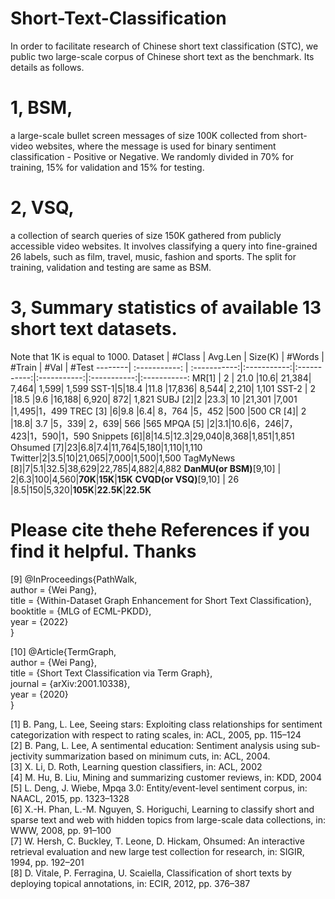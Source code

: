 # Short-Text-Classification

In order to facilitate research of Chinese short text classification (STC), we public two large-scale corpus of Chinese short text as the benchmark. Its details as follows.

# 1, BSM, 
a large-scale bullet screen messages of size 100K collected from short-video websites, where the message is used for binary sentiment classification - Positive or Negative. We randomly divided in 70% for training, 15% for validation and 15% for testing.

# 2, VSQ, 
a collection of search queries of size 150K gathered from publicly accessible video websites. It involves classifying a query into fine-grained 26 labels, such as film, travel, music, fashion and sports. The split for training, validation and testing are same as BSM.

# 3, Summary statistics of available 13 short text datasets.
Note that 1K is equal to 1000.
 Dataset | \#Class  | Avg.Len | Size(K) | \#Words | \#Train | \#Val | \#Test
 --------| :-----------:  | :-----------:|:-----------:|:-----------:|:-----------:|:-----------:|:-----------:
 MR[1] | 2 | 21.0  |10.6| 21,384| 7,464| 1,599| 1,599
 SST-1|5|18.4   |11.8 |17,836| 8,544| 2,210| 1,101
 SST-2 | 2 |18.5 |9.6 |16,188| 6,920| 872| 1,821
 SUBJ [2]|2 |23.3| 10 |21,301 |7,001 |1,495|1，499
 TREC [3] |6|9.8 |6.4| 8，764 |5，452 |500 |500
 CR [4]| 2 |18.8| 3.7 |5，339| 2，639| 566 |565
 MPQA [5] |2|3.1|10.6|6，246|7，423|1，590|1，590
 Snippets [6]|8|14.5|12.3|29,040|8,368|1,851|1,851
 Ohsumed [7]|23|6.8|7.4|11,764|5,180|1,110|1,110
 Twitter|2|3.5|10|21,065|7,000|1,500|1,500
 TagMyNews [8]|7|5.1|32.5|38,629|22,785|4,882|4,882
 <b>DanMU(or BSM)</b>[9,10] | 2|6.3|100|4,560|<b>70K</b>|<b>15K</b>|<b>15K</b>
 <b>CVQD(or VSQ)</b>[9,10] | 26 |8.5|150|5,320|<b>105K</b>|<b>22.5K</b>|<b>22.5K</b>
 
# Please cite thehe References if you find it helpful. Thanks
[9] @InProceedings{PathWalk,<br>
  author =  {Wei Pang},<br>
  title = {Within-Dataset Graph Enhancement for Short Text Classification},<br>
  booktitle = {MLG of ECML-PKDD},<br>
  year = {2022}<br>
}<br>

[10] @Article{TermGraph,<br>
  author =  {Wei Pang},<br>
  title = {Short Text Classification via Term Graph},<br>
  journal = {arXiv:2001.10338},<br>
  year = {2020}<br>
}<br>

[1] B. Pang, L. Lee, Seeing stars: Exploiting class relationships for sentiment categorization with respect to rating scales, in: ACL, 2005, pp. 115–124<br>
[2] B. Pang, L. Lee, A sentimental education: Sentiment analysis using sub- jectivity summarization based on minimum cuts, in: ACL, 2004.<br>
[3] X. Li, D. Roth, Learning question classifiers, in: ACL, 2002 <br>
[4] M. Hu, B. Liu, Mining and summarizing customer reviews, in: KDD, 2004<br>
[5] L. Deng, J. Wiebe, Mpqa 3.0: Entity/event-level sentiment corpus, in: NAACL, 2015, pp. 1323–1328<br>
[6] X.-H. Phan, L.-M. Nguyen, S. Horiguchi, Learning to classify short and sparse text and web with hidden topics from large-scale data collections, in: WWW, 2008, pp. 91–100 <br>
[7] W. Hersh, C. Buckley, T. Leone, D. Hickam, Ohsumed: An interactive retrieval evaluation and new large test collection for research, in: SIGIR, 1994, pp. 192–201<br>
[8] D. Vitale, P. Ferragina, U. Scaiella, Classification of short texts by deploying topical annotations, in: ECIR, 2012, pp. 376–387<br>



